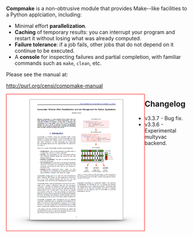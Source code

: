 **Compmake** is a non-obtrusive module that provides Make--like facilities to a Python applciation, including:

- Minimal effort **parallelization**.
- **Caching** of temporary results: you can interrupt your program 
and restart it without losing what was already computed.
- **Failure tolerance**: if a job fails, other jobs that do
not depend on it continue to be executed.
- A **console** for inspecting failures and partial completion,
with familiar commands such as ``make``, ``clean``, etc.

Please see the manual at:

http://purl.org/censi/compmake-manual

<a style="display: block; float: left" href="http://purl.org/censi/compmake-manual">
    <img style="float: left; border: solid 1px red" src="docs/source/my_static/2015-compmake-v3.png"/>
</a>


Changelog
------------------

* v3.3.7 - Bug fix.
* v3.3.6 - Experimental multyvac backend.
